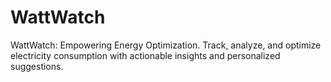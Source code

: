 # WattWatch
WattWatch: Empowering Energy Optimization. Track, analyze, and optimize electricity consumption with actionable insights and personalized suggestions.
